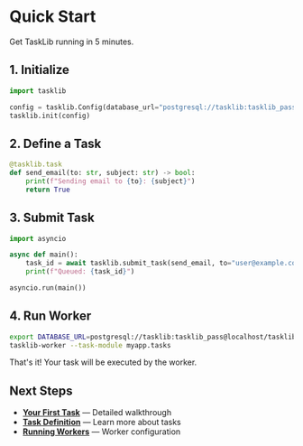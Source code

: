 # Quick Start

Get TaskLib running in 5 minutes.

## 1. Initialize

```python
import tasklib

config = tasklib.Config(database_url="postgresql://tasklib:tasklib_pass@localhost/tasklib")
tasklib.init(config)
```

## 2. Define a Task

```python
@tasklib.task
def send_email(to: str, subject: str) -> bool:
    print(f"Sending email to {to}: {subject}")
    return True
```

## 3. Submit Task

```python
import asyncio

async def main():
    task_id = await tasklib.submit_task(send_email, to="user@example.com", subject="Hello!")
    print(f"Queued: {task_id}")

asyncio.run(main())
```

## 4. Run Worker

```bash
export DATABASE_URL=postgresql://tasklib:tasklib_pass@localhost/tasklib
tasklib-worker --task-module myapp.tasks
```

That's it! Your task will be executed by the worker.

## Next Steps

- [**Your First Task**](first-task.md) — Detailed walkthrough
- [**Task Definition**](../guides/task-definition.md) — Learn more about tasks
- [**Running Workers**](../guides/workers.md) — Worker configuration
